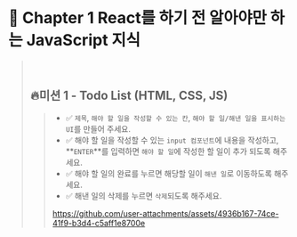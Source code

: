 <br>

# 📝 Chapter 1 React를 하기 전 알아야만 하는 JavaScript 지식
>
><br>
>
> ## 🔥미션 1 - Todo List (HTML, CSS, JS)
>> - ✅ `제목`, `해야 할 일을 작성할 수 있는 칸`, `해야 할 일/해낸 일을 표시하는 UI`를 만들어 주세요.
>> - ✅ 해야 할 일을 작성할 수 있는 `input 컴포넌트`에 내용을 작성하고, **`ENTER`**를 입력하면 `해야 할 일`에 작성한 할 일이 추가 되도록 해주세요.
>> - ✅ 해야 할 일의 완료를 누르면 해당할 일이 `해낸 일`로 이동하도록 해주세요.
>> - ✅ 해낸 일의 삭제를 누르면 `삭제`되도록 해주세요.
>>
>> https://github.com/user-attachments/assets/4936b167-74ce-41f9-b3d4-c5aff1e8700e
>> 

<br>
